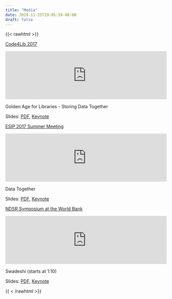 ```yaml
---
title: "Media"
date: 2019-11-25T19:05:59-08:00
draft: false
---
```

{{< rawhtml >}}
  <section>
    <div class="container">
      <div class="row">
        <div class="text col-md-4">
          <p><a href="http://2017.code4lib.org/">Code4Lib 2017</a></p>
          <iframe max-height="315" width="100%" src="https://www.youtube.com/embed/xRuPShYelm4" frameborder="0" allowfullscreen></iframe>
          <p>Golden Age for Libraries - Storing Data Together</p>
          <p>Slides: <a href="presentations/Code4Lib%202017%20-%20Golden%20Age%20for%20Libraries%20-%20Storing%20Data%20Together.pdf">PDF</a>, <a href="presentations/Code4Lib%202017%20-%20Golden%20Age%20for%20Libraries%20-%20Storing%20Data%20Together.key">Keynote</a> </p>
        </div>
        <div class="text col-md-4">
          <p><a href="http://www.esipfed.org/meetings/upcoming-meetings/esip-summer-meeting-2017">ESIP 2017 Summer Meeting</a></p>
          <iframe max-height="315" width="100%" src="https://www.youtube.com/embed/8fP4M0iAYGs?t=1h7m42s" frameborder="0" allowfullscreen></iframe>
          <p>Data Together</p>
          <p>Slides: <a href="presentations/Data%20Together%20-%20ESIP%20Summer%20Meeting%20July%202017.pdf">PDF</a>, <a href="presentations/Data%20Together%20-%20ESIP%20Summer%20Meeting%20July%202017.key">Keynote</a> </p>
        </div>
        <div class="text col-md-4">
          <p><a href="https://archive.org/details/ndsr-dc-2017">NDSR Symposium at the World Bank</a></p>
          <iframe src="https://archive.org/embed/ndsr-dc-2017/04_Speaker_3_Matt_Zumwalt.mp4" max-height="315" width="100%" frameborder="0" webkitallowfullscreen="true" mozallowfullscreen="true" allowfullscreen></iframe>
          <p>Swadeshi (starts at 1:10)</p>
          <p>Slides: <a href="/presentations/Data%20Together%20-%20NDSR%20-%20swadeshi.pdf">PDF</a>, <a href="/presentations/Data%20Together%20-%20NDSR%20-%20swadeshi.key">Keynote</a> </p>
        </div>
      </div>
    </div>
  </section>
{{ < /rawhtml >}}